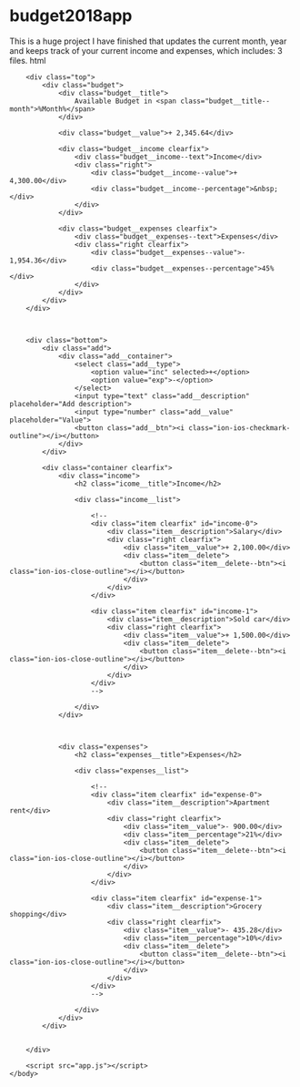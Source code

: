 # budget2018app
This is a huge project I have finished that updates the current month, year and keeps track of your current income and expenses, which includes: 3 files.
html
<!DOCTYPE html>
<html lang="en">
    <head>
        <meta charset="UTF-8">
        <link href="https://fonts.googleapis.com/css?family=Open+Sans:100,300,400,600" rel="stylesheet" type="text/css">
        <link href="http://code.ionicframework.com/ionicons/2.0.1/css/ionicons.min.css" rel="stylesheet" type="text/css">
        <link type="text/css" rel="stylesheet" href="style.css">
        <title>Budgety</title>
    </head>
    <body>
        
        <div class="top">
            <div class="budget">
                <div class="budget__title">
                    Available Budget in <span class="budget__title--month">%Month%</span>
                </div>
                
                <div class="budget__value">+ 2,345.64</div>
                
                <div class="budget__income clearfix">
                    <div class="budget__income--text">Income</div>
                    <div class="right">
                        <div class="budget__income--value">+ 4,300.00</div>
                        <div class="budget__income--percentage">&nbsp;</div>
                    </div>
                </div>
                
                <div class="budget__expenses clearfix">
                    <div class="budget__expenses--text">Expenses</div>
                    <div class="right clearfix">
                        <div class="budget__expenses--value">- 1,954.36</div>
                        <div class="budget__expenses--percentage">45%</div>
                    </div>
                </div>
            </div>
        </div>
        
        
        
        <div class="bottom">
            <div class="add">
                <div class="add__container">
                    <select class="add__type">
                        <option value="inc" selected>+</option>
                        <option value="exp">-</option>
                    </select>
                    <input type="text" class="add__description" placeholder="Add description">
                    <input type="number" class="add__value" placeholder="Value">
                    <button class="add__btn"><i class="ion-ios-checkmark-outline"></i></button>
                </div>
            </div>
            
            <div class="container clearfix">
                <div class="income">
                    <h2 class="icome__title">Income</h2>
                    
                    <div class="income__list">
                       
                        <!--
                        <div class="item clearfix" id="income-0">
                            <div class="item__description">Salary</div>
                            <div class="right clearfix">
                                <div class="item__value">+ 2,100.00</div>
                                <div class="item__delete">
                                    <button class="item__delete--btn"><i class="ion-ios-close-outline"></i></button>
                                </div>
                            </div>
                        </div>
                        
                        <div class="item clearfix" id="income-1">
                            <div class="item__description">Sold car</div>
                            <div class="right clearfix">
                                <div class="item__value">+ 1,500.00</div>
                                <div class="item__delete">
                                    <button class="item__delete--btn"><i class="ion-ios-close-outline"></i></button>
                                </div>
                            </div>
                        </div>
                        -->
                        
                    </div>
                </div>
                
                
                
                <div class="expenses">
                    <h2 class="expenses__title">Expenses</h2>
                    
                    <div class="expenses__list">
                       
                        <!--
                        <div class="item clearfix" id="expense-0">
                            <div class="item__description">Apartment rent</div>
                            <div class="right clearfix">
                                <div class="item__value">- 900.00</div>
                                <div class="item__percentage">21%</div>
                                <div class="item__delete">
                                    <button class="item__delete--btn"><i class="ion-ios-close-outline"></i></button>
                                </div>
                            </div>
                        </div>

                        <div class="item clearfix" id="expense-1">
                            <div class="item__description">Grocery shopping</div>
                            <div class="right clearfix">
                                <div class="item__value">- 435.28</div>
                                <div class="item__percentage">10%</div>
                                <div class="item__delete">
                                    <button class="item__delete--btn"><i class="ion-ios-close-outline"></i></button>
                                </div>
                            </div>
                        </div>
                        -->
                        
                    </div>
                </div>
            </div>
            
            
        </div>
        
        <script src="app.js"></script>
    </body>
</html>
